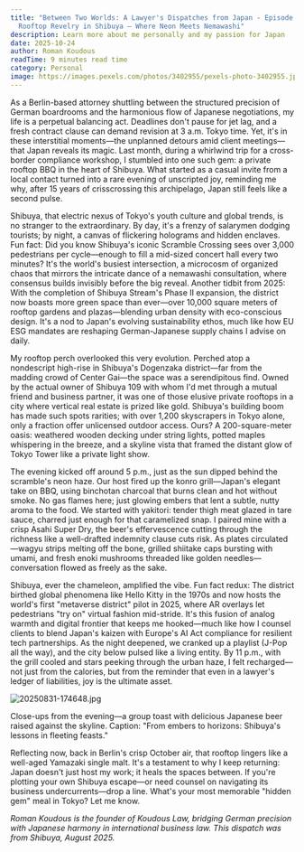 ```yaml
---
title: "Between Two Worlds: A Lawyer's Dispatches from Japan - Episode 4:
  Rooftop Revelry in Shibuya – Where Neon Meets Nemawashi"
description: Learn more about me personally and my passion for Japan
date: 2025-10-24
author: Roman Koudous
readTime: 9 minutes read time
category: Personal
image: https://images.pexels.com/photos/3402955/pexels-photo-3402955.jpeg
---
```


As a Berlin-based attorney shuttling between the structured precision of German boardrooms and the harmonious flow of Japanese negotiations, my life is a perpetual balancing act. Deadlines don't pause for jet lag, and a fresh contract clause can demand revision at 3 a.m. Tokyo time. Yet, it's in these interstitial moments—the unplanned detours amid client meetings—that Japan reveals its magic. Last month, during a whirlwind trip for a cross-border compliance workshop, I stumbled into one such gem: a private rooftop BBQ in the heart of Shibuya. What started as a casual invite from a local contact turned into a rare evening of unscripted joy, reminding me why, after 15 years of crisscrossing this archipelago, Japan still feels like a second pulse.

Shibuya, that electric nexus of Tokyo's youth culture and global trends, is no stranger to the extraordinary. By day, it's a frenzy of salarymen dodging tourists; by night, a canvas of flickering holograms and hidden enclaves. Fun fact: Did you know Shibuya's iconic Scramble Crossing sees over 3,000 pedestrians per cycle—enough to fill a mid-sized concert hall every two minutes? It's the world's busiest intersection, a microcosm of organized chaos that mirrors the intricate dance of a nemawashi consultation, where consensus builds invisibly before the big reveal. Another tidbit from 2025: With the completion of Shibuya Stream's Phase II expansion, the district now boasts more green space than ever—over 10,000 square meters of rooftop gardens and plazas—blending urban density with eco-conscious design. It's a nod to Japan's evolving sustainability ethos, much like how EU ESG mandates are reshaping German-Japanese supply chains I advise on daily.

My rooftop perch overlooked this very evolution. Perched atop a nondescript high-rise in Shibuya's Dogenzaka district—far from the madding crowd of Center Gai—the space was a serendipitous find. Owned by the actual owner of Shibuya 109 with whom I'd met through a mutual friend and business partner, it was one of those elusive private rooftops in a city where vertical real estate is prized like gold. Shibuya's building boom has made such spots rarities; with over 1,200 skyscrapers in Tokyo alone, only a fraction offer unlicensed outdoor access. Ours? A 200-square-meter oasis: weathered wooden decking under string lights, potted maples whispering in the breeze, and a skyline vista that framed the distant glow of Tokyo Tower like a private light show.

The evening kicked off around 5 p.m., just as the sun dipped behind the scramble's neon haze. Our host fired up the konro grill—Japan's elegant take on BBQ, using binchotan charcoal that burns clean and hot without smoke. No gas flames here; just glowing embers that lent a subtle, nutty aroma to the food. We started with yakitori: tender thigh meat glazed in tare sauce, charred just enough for that caramelized snap. I paired mine with a crisp Asahi Super Dry, the beer's effervescence cutting through the richness like a well-drafted indemnity clause cuts risk. As plates circulated—wagyu strips melting off the bone, grilled shiitake caps bursting with umami, and fresh enoki mushrooms threaded like golden needles—conversation flowed as freely as the sake.

Shibuya, ever the chameleon, amplified the vibe. Fun fact redux: The district birthed global phenomena like Hello Kitty in the 1970s and now hosts the world's first "metaverse district" pilot in 2025, where AR overlays let pedestrians "try on" virtual fashion mid-stride. It's this fusion of analog warmth and digital frontier that keeps me hooked—much like how I counsel clients to blend Japan's kaizen with Europe's AI Act compliance for resilient tech partnerships. As the night deepened, we cranked up a playlist (J-Pop all the way), and the city below pulsed like a living entity. By 11 p.m., with the grill cooled and stars peeking through the urban haze, I felt recharged—not just from the calories, but from the reminder that even in a lawyer's ledger of liabilities, joy is the ultimate asset.

![20250831-174648.jpg](/20250831-174648.jpg)

Close-ups from the evening—a group toast with delicious Japanese beer raised against the skyline. Caption: "From embers to horizons: Shibuya's lessons in fleeting feasts."

Reflecting now, back in Berlin's crisp October air, that rooftop lingers like a well-aged Yamazaki single malt. It's a testament to why I keep returning: Japan doesn't just host my work; it heals the spaces between. If you're plotting your own Shibuya escape—or need counsel on navigating its business undercurrents—drop a line. What's your most memorable "hidden gem" meal in Tokyo? Let me know.

*Roman Koudous is the founder of Koudous Law, bridging German precision with Japanese harmony in international business law. This dispatch was from Shibuya, August 2025.*
